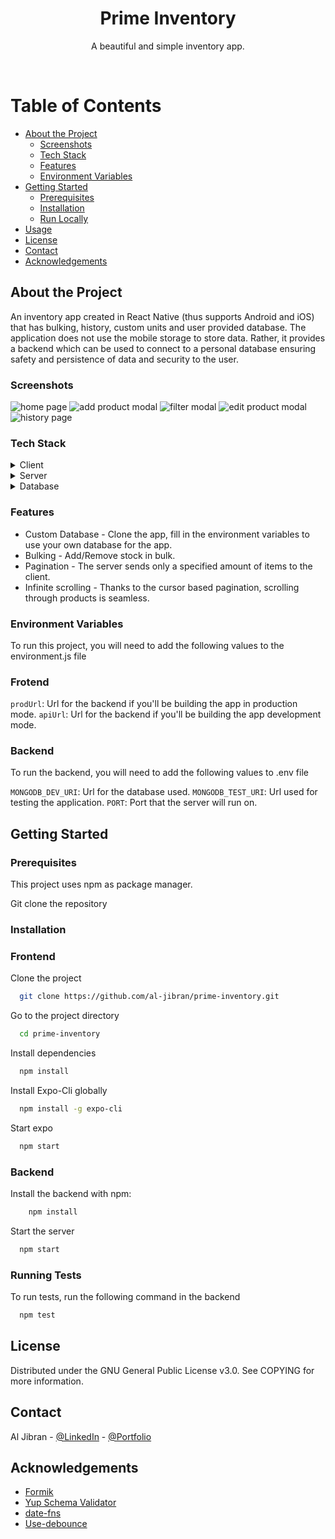 <div align="center">
  <h1>Prime Inventory</h1>
  <p>
    A beautiful and simple inventory app.
  </p>
</div>

<br />

<!-- Table of Contents -->

# Table of Contents

- [About the Project](#about-the-project)
  - [Screenshots](#screenshots)
  - [Tech Stack](#tech-stack)
  - [Features](#features)
  - [Environment Variables](#environment-variables)
- [Getting Started](#getting-started)
  - [Prerequisites](#prerequisites)
  - [Installation](#installation)
  - [Run Locally](#run-locally)
- [Usage](#usage)
- [License](#license)
- [Contact](#contact)
- [Acknowledgements](#acknowledgements)

<!-- About the Project -->

## About the Project

An inventory app created in React Native (thus supports Android and iOS) that has bulking, history, custom units and user provided database. The application does not use the mobile storage to store data. Rather, it provides a backend which can be used to connect to a personal database ensuring safety and persistence of data and security to the user.

<!-- Screenshots -->

### Screenshots

<div>
  <img src="/brand/screenshots/homepage.png" alt="home page" />
  <img src="/brand/screenshots/add-product.png" alt="add product modal" />
  <img src="/brand/screenshots/filters.png" alt="filter modal" />
  <img src="/brand/screenshots/edit-product.png" alt="edit product modal " />
  <img src="/brand/screenshots/history.png" alt="history page" />
</div>

<!-- TechStack -->

### Tech Stack

<details>
  <summary>Client</summary>
  <ul>
    <li><a href="https://www.reactnative.dev/">React Native</a></li>
    <li><a href="https://expo.dev/">Expo</a></li>
    <li><a href="https://styled-components.com/">Styled Components</a></li>
    <li><a href="https://apollographql.com/docs/react">Apollo Client</a></li>
  </ul>
</details>

<details>
  <summary>Server</summary>
  <ul>
    <li><a href="https://www.apollographql.com/docs/apollo-server/">Apollo Server</a></li>
    <li><a href="https://graphql.org/">GraphQL</a></li>
    <li><a href="https://jestjs.io/">Jest</a></li>
  </ul>
</details>

<details>
<summary>Database</summary>
  <ul>
    <li><a href="https://www.mongodb.com/">MongoDB</a></li>
  </ul>
</details>

<!-- Features -->

### Features

- Custom Database - Clone the app, fill in the environment variables to use your own database for the app.
- Bulking - Add/Remove stock in bulk.
- Pagination - The server sends only a specified amount of items to the client.
- Infinite scrolling - Thanks to the cursor based pagination, scrolling through products is seamless.

<!-- Env Variables -->

### Environment Variables

To run this project, you will need to add the following values to the environment.js file

### Frotend

`prodUrl`: Url for the backend if you'll be building the app in production mode.
`apiUrl`: Url for the backend if you'll be building the app development mode.

### Backend

To run the backend, you will need to add the following values to .env file

`MONGODB_DEV_URI`: Url for the database used.
`MONGODB_TEST_URI`: Url used for testing the application.
`PORT`: Port that the server will run on.

<!-- Getting Started -->

## Getting Started

<!-- Prerequisites -->

### Prerequisites

This project uses npm as package manager.

Git clone the repository

<!-- Installation -->

### Installation

### Frontend

Clone the project

```bash
  git clone https://github.com/al-jibran/prime-inventory.git
```

Go to the project directory

```bash
  cd prime-inventory
```

Install dependencies

```bash
  npm install
```

Install Expo-Cli globally

```bash
  npm install -g expo-cli
```

Start expo

```bash
  npm start
```

### Backend

Install the backend with npm:

```bash
	npm install
```

Start the server

```bash
  npm start
```

<!-- Running Tests -->

### Running Tests

To run tests, run the following command in the backend

```bash
  npm test
```

## License

Distributed under the GNU General Public License v3.0. See COPYING for more information.

<!-- Contact -->

## Contact

Al Jibran - [@LinkedIn](https://linkedin.com/in/al-jibran) - [@Portfolio](https://al-jibran.netlify.app)

<!-- Acknowledgments -->

## Acknowledgements

- [Formik](https://formik.org/)
- [Yup Schema Validator](https://github.com/jquense/yup)
- [date-fns](https://github.com/date-fns/date-fns)
- [Use-debounce](https://github.com/xnimorz/use-debounce)
